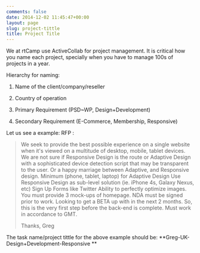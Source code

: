 ```yaml
---
comments: false
date: 2014-12-02 11:45:47+00:00
layout: page
slug: project-tittle
title: Project Title
---
```


We at rtCamp use ActiveCollab for project management. It is critical how you name each project, specially when you have to manage 100s of projects in a year.

Hierarchy for naming:



	
  1. Name of the client/company/reseller

	
  2. Country of operation

	
  3. Primary Requirement (PSD~WP, Design+Development)

	
  4. Secondary Requirement (E-Commerce, Membership, Responsive)


Let us see a example: RFP :


<blockquote>We seek to provide the best possible experience on a single website when it's viewed on a multitude of desktop, mobile, tablet devices. We are not sure if Responsive Design is the route or Adaptive Design with a sophisticated device detection script that may be transparent to the user. Or a happy marriage between Adaptive, and Responsive design. Minimum (phone, tablet, laptop) for Adaptive Design Use Responsive Design as sub-level solution (ie. iPhone 4s, Galaxy Nexus, etc) Sign Up Forms like Twitter Ability to perfectly optimize images. You must provide 3 mock-ups of homepage. NDA must be signed prior to work. Looking to get a BETA up with in the next 2 months. So, this is the very first step before the back-end is complete. Must work in accordance to GMT.

Thanks, Greg</blockquote>


The task name/project tittle for the above example should be: **Greg-UK-Design+Development-Responsive **
